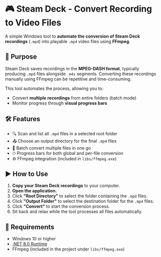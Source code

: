 # 🎮 Steam Deck - Convert Recording to Video Files

A simple Windows tool to **automate the conversion of Steam Deck recordings** (`.mpd`) into playable `.mp4` video files using **FFmpeg**.

</tr>

## 📌 Purpose

Steam Deck saves recordings in the **MPEG-DASH format**, typically producing `.mpd` files alongside `.m4s` segments. Converting these recordings manually using FFmpeg can be repetitive and time-consuming.

This tool automates the process, allowing you to:
- Convert **multiple recordings** from entire folders (batch mode)
- Monitor progress through **visual progress bars**

</tr>

## 🛠 Features

- 🔍 Scan and list all `.mpd` files in a selected root folder  
- 📤 Choose an output directory for the final `.mp4` files  
- 📁 Batch convert multiple files in one go  
- ⏱ Progress bars for both global and per-file conversion  
- ⚙️ FFmpeg integration (included in `libs/ffmpeg.exe`)  

</tr>

## ▶️ How to Use

1. **Copy your Steam Deck recordings** to your computer.
2. **Open the application.**
3. Click **"Root Directory"** to select the folder containing the `.mpd` files.
4. Click **"Output Folder"** to select the destination folder for the `.mp4` files.
5. Click **"Convert"** to start the conversion process.
6. Sit back and relax while the tool processes all files automatically.

</tr>

## 🧩 Requirements

- Windows 10 or higher  
- [.NET 8.0 Runtime](https://dotnet.microsoft.com/en-us/download/dotnet/8.0)  
- FFmpeg (included in the project under `libs/ffmpeg.exe`)
